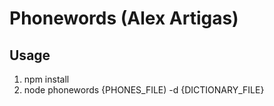 # Phonewords (Alex Artigas)
## Usage
1. npm install
2. node phonewords {PHONES_FILE) -d {DICTIONARY_FILE}